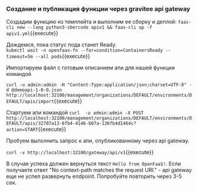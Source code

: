 ###  Создание и публикация функции через gravitee api gateway
Cоздадим функцию из темплейта и выполним ее сборку и деплой:
`faas-cli new --lang python3-sbercode apiv1 && faas-cli up -f apiv1.yml`{{execute}}

Дождемся, пока статус пода станет Ready.  
`kubectl wait -n openfaas-fn --for=condition=ContainersReady --timeout=5m --all pods`{{execute}}  

Импортируем файл с готовым описанием апи для нашей функции командой

`curl -u admin:admin -H "Content-Type:application/json;charset=UTF-8" -d @demoapi-1-0-0.json    http://localhost:32100/management/organizations/DEFAULT/environments/DEFAULT/apis/import`{{execute}}

Стартуем апи командой
`curl  -u admin:admin -X POST http://localhost:32100/management/organizations/DEFAULT/environments/DEFAULT/apis/32707a13-6fb4-4146-b07a-136fb4d1464c?action=START`{{execute}}

Пробуем выполнить запрос к апи, опубликованному через api gateway.

`curl -v http://localhost:32100/gateway/api/v1`{{execute}}

В случае успеха должен вернуться текст `Hello from OpenFaaS!`. Если получаете ответ "No context-path matches the request URI." - api gateway еще не успел развернуть endpoint. Попробуйте повторить через 3-5 сек.